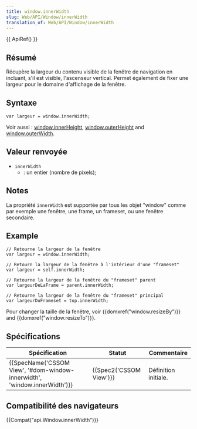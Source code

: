 ```yaml
---
title: window.innerWidth
slug: Web/API/Window/innerWidth
translation_of: Web/API/Window/innerWidth
---
```

{{ ApiRef() }}

## Résumé

Récupère la largeur du contenu visible de la fenêtre de navigation en incluant, s'il est visible, l'ascenseur vertical.
Permet également de fixer une largeur pour le domaine d'affichage de la fenêtre.

## Syntaxe

    var largeur = window.innerWidth;

Voir aussi : [window.innerHeight](/fr/docs/Web/API/Window/innerHeight), [window.outerHeight](/fr/docs/Web/API/Window/outerHeight) and [window.outerWidth](/fr/docs/Web/API/Window/outerWidth).

## Valeur renvoyée

- `innerWidth`
  - : un entier (nombre de pixels);

## Notes

La propriété `innerWidth` est supportée par tous les objet "window" comme par exemple une fenêtre, une frame, un frameset, ou une fenêtre secondaire.

## Example

    // Retourne la largeur de la fenêtre
    var largeur = window.innerWidth;

    // Retourn la largeur de la fenêtre à l'intérieur d'une "frameset"
    var largeur = self.innerWidth;

    // Retourne la largeur de la fenêtre du "frameset" parent
    var largeurDeLaFrame = parent.innerWidth;

    // Retourne la largeur de la fenêtre du "frameset" principal
    var largeurDuFrameset = top.innerWidth;

Pour changer la taille de la fenêtre, voir {{domxref("window.resizeBy")}} and {{domxref("window.resizeTo")}}.

## Spécifications

| Spécification                                                                                    | Statut                           | Commentaire          |
| ------------------------------------------------------------------------------------------------ | -------------------------------- | -------------------- |
| {{SpecName('CSSOM View', '#dom-window-innerwidth', 'window.innerWidth')}} | {{Spec2('CSSOM View')}} | Définition initiale. |

## Compatibilité des navigateurs

{{Compat("api.Window.innerWidth")}}
